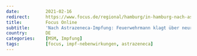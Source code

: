```yaml
---
date:          2021-02-16
redirect:      https://www.focus.de/regional/hamburg/in-hamburg-nach-astrazeneca-impfung-klagt-feuerwehr-ueber-neurologische-ausfaelle_id_12984661.html
title:         Focus Online
subtitle:      'Nach Astrazeneca-Impfung: Feuerwehrmann klagt über neurologische Ausfallerscheinungen'
country:       DE
categories:    [MSM, Impfung]
tags:          [focus, impf-nebenwirkungen, astrazeneca]
---
```

